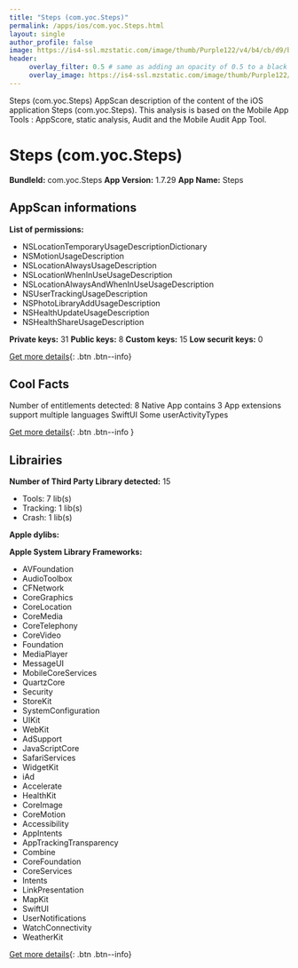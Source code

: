 ```yaml
---
title: "Steps (com.yoc.Steps)"
permalink: /apps/ios/com.yoc.Steps.html
layout: single
author_profile: false
image: https://is4-ssl.mzstatic.com/image/thumb/Purple122/v4/b4/cb/d9/b4cbd9dd-c59f-60d2-53fa-60cab7f14fbf/AppIcon-1x_U007emarketing-0-7-0-85-220.png/512x512bb.jpg
header: 
     overlay_filter: 0.5 # same as adding an opacity of 0.5 to a black background
     overlay_image: https://is4-ssl.mzstatic.com/image/thumb/Purple122/v4/b4/cb/d9/b4cbd9dd-c59f-60d2-53fa-60cab7f14fbf/AppIcon-1x_U007emarketing-0-7-0-85-220.png/512x512bb.jpg
---
```

Steps (com.yoc.Steps) AppScan description of the content of the iOS application Steps (com.yoc.Steps). This analysis is based on the Mobile App Tools : AppScore, static analysis, Audit and the Mobile Audit App Tool.

# Steps (com.yoc.Steps)

**BundleId:** com.yoc.Steps
**App Version:** 1.7.29
**App Name:** Steps


## AppScan informations 

**List of permissions:** 
- NSLocationTemporaryUsageDescriptionDictionary
- NSMotionUsageDescription
- NSLocationAlwaysUsageDescription
- NSLocationWhenInUseUsageDescription
- NSLocationAlwaysAndWhenInUseUsageDescription
- NSUserTrackingUsageDescription
- NSPhotoLibraryAddUsageDescription
- NSHealthUpdateUsageDescription
- NSHealthShareUsageDescription
  
  
**Private keys:** 31
**Public keys:** 8
**Custom keys:** 15
**Low securit keys:** 0
  
[Get more details](/pricing.html){: .btn .btn--info}

## Cool Facts

Number of entitlements detected: 8
Native App
contains 3 App extensions
support multiple languages
SwiftUI
Some userActivityTypes
  
[Get more details](/pricing.html){: .btn .btn--info }

## Librairies 
**Number of Third Party Library detected:** 15
- Tools: 7 lib(s)
- Tracking: 1 lib(s)
- Crash: 1 lib(s)


**Apple dylibs:**


**Apple System Library Frameworks:**
- AVFoundation
- AudioToolbox
- CFNetwork
- CoreGraphics
- CoreLocation
- CoreMedia
- CoreTelephony
- CoreVideo
- Foundation
- MediaPlayer
- MessageUI
- MobileCoreServices
- QuartzCore
- Security
- StoreKit
- SystemConfiguration
- UIKit
- WebKit
- AdSupport
- JavaScriptCore
- SafariServices
- WidgetKit
- iAd
- Accelerate
- HealthKit
- CoreImage
- CoreMotion
- Accessibility
- AppIntents
- AppTrackingTransparency
- Combine
- CoreFoundation
- CoreServices
- Intents
- LinkPresentation
- MapKit
- SwiftUI
- UserNotifications
- WatchConnectivity
- WeatherKit


  
[Get more details](/pricing.html){: .btn .btn--info}


